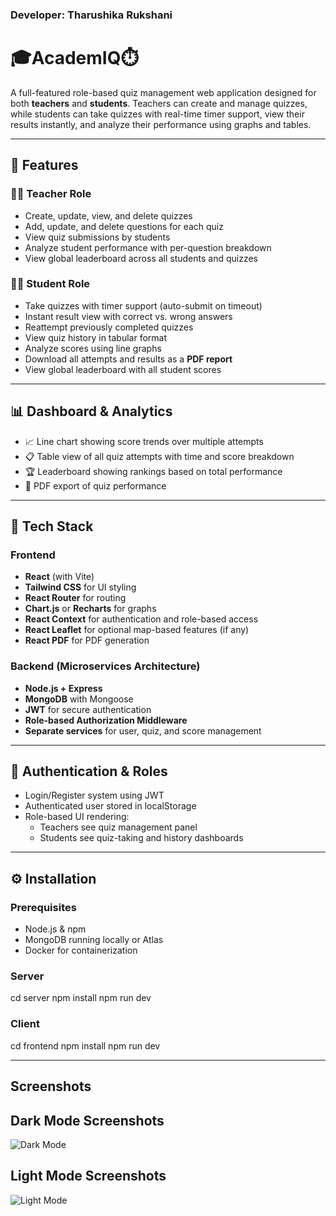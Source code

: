 
### Developer: Tharushika Rukshani

# 🎓AcademIQ⏱️

A full-featured role-based quiz management web application designed for both **teachers** and **students**. Teachers can create and manage quizzes, while students can take quizzes with real-time timer support, view their results instantly, and analyze their performance using graphs and tables.

---

## 🚀 Features

### 🧑‍🏫 Teacher Role
- Create, update, view, and delete quizzes
- Add, update, and delete questions for each quiz
- View quiz submissions by students
- Analyze student performance with per-question breakdown
- View global leaderboard across all students and quizzes

### 🧑‍🎓 Student Role
- Take quizzes with timer support (auto-submit on timeout)
- Instant result view with correct vs. wrong answers
- Reattempt previously completed quizzes
- View quiz history in tabular format
- Analyze scores using line graphs
- Download all attempts and results as a **PDF report**
- View global leaderboard with all student scores

---

## 📊 Dashboard & Analytics

- 📈 Line chart showing score trends over multiple attempts
- 📋 Table view of all quiz attempts with time and score breakdown
- 🏆 Leaderboard showing rankings based on total performance
- 📄 PDF export of quiz performance

---

## 🧩 Tech Stack

### Frontend
- **React** (with Vite)
- **Tailwind CSS** for UI styling
- **React Router** for routing
- **Chart.js** or **Recharts** for graphs
- **React Context** for authentication and role-based access
- **React Leaflet** for optional map-based features (if any)
- **React PDF** for PDF generation

### Backend (Microservices Architecture)
- **Node.js + Express**
- **MongoDB** with Mongoose
- **JWT** for secure authentication
- **Role-based Authorization Middleware**
- **Separate services** for user, quiz, and score management

---

## 🔐 Authentication & Roles

- Login/Register system using JWT
- Authenticated user stored in localStorage
- Role-based UI rendering:
  - Teachers see quiz management panel
  - Students see quiz-taking and history dashboards

------------------------------------------------------------------------

## ⚙️ Installation

### Prerequisites
- Node.js & npm
- MongoDB running locally or Atlas
- Docker for containerization

### Server
cd server
npm install
npm run dev

### Client
cd frontend
npm install
npm run dev

---------------------------------------------------------

## Screenshots

## Dark Mode Screenshots

![Dark Mode](Learning-Management-System-AcademIQ-/assets/dark-home.png)

## Light Mode Screenshots

![Light Mode](Learning-Management-System-AcademIQ-/assets/home.png)

